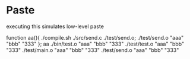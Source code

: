 # Paste

executing this simulates low-level paste


function aa(){
./compile.sh ./src/send.c ./test/send.o;
./test/send.o "aaa" "bbb" "333"
}; aa
./bin/test.o "aaa" "bbb" "333"
./test/test.o "aaa" "bbb" "333"
./test/main.o "aaa" "bbb" "333"
./test/send.o "aaa" "bbb" "333"